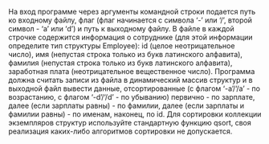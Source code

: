 На вход программе через аргументы командной строки подается путь ко входному
файлу, флаг (флаг начинается с символа ‘-’ или ‘/’, второй символ - ‘a’ или ‘d’) и путь к
выходному файлу. В файле в каждой строчке содержится информация о сотруднике
(для этой информации определите тип структуры Employee): id (целое неотрицательное
число), имя (непустая строка только из букв латинского алфавита), фамилия (непустая
строка только из букв латинского алфавита), заработная плата (неотрицательное
вещественное число). Программа должна считать записи из файла в динамический
массив структур и в выходной файл вывести данные, отсортированные (с флагом
‘-a’/‘/a’ - по возрастанию, с флагом ‘-d’/‘/d’ - по убыванию) первично - по зарплате,
далее (если зарплаты равны) - по фамилии, далее (если зарплаты и фамилии равны) -
по именам, наконец, по id. Для сортировки коллекции экземпляров структур
используйте стандартную функцию qsort, своя реализация каких-либо алгоритмов
сортировки не допускается.
